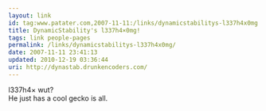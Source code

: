 ```yaml
---
layout: link
id: tag:www.patater.com,2007-11-11:/links/dynamicstabilitys-l337h4x0mg
title: DynamicStability's l337h4×0mg!
tags: link people-pages
permalink: /links/dynamicstabilitys-l337h4x0mg/
date: 2007-11-11 23:41:13
updated: 2010-12-19 03:36:44
uri: http://dynastab.drunkencoders.com/
---
```

l337h4× wut?<br>He just has a cool gecko is all.
